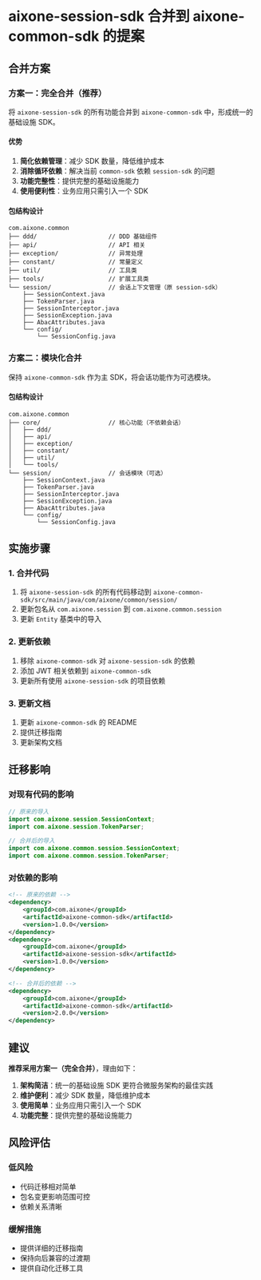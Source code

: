 # aixone-session-sdk 合并到 aixone-common-sdk 的提案

## 合并方案

### 方案一：完全合并（推荐）

将 `aixone-session-sdk` 的所有功能合并到 `aixone-common-sdk` 中，形成统一的基础设施 SDK。

#### 优势
1. **简化依赖管理**：减少 SDK 数量，降低维护成本
2. **消除循环依赖**：解决当前 `common-sdk` 依赖 `session-sdk` 的问题
3. **功能完整性**：提供完整的基础设施能力
4. **使用便利性**：业务应用只需引入一个 SDK

#### 包结构设计
```
com.aixone.common
├── ddd/                    // DDD 基础组件
├── api/                    // API 相关
├── exception/              // 异常处理
├── constant/               // 常量定义
├── util/                   // 工具类
├── tools/                  // 扩展工具类
└── session/                // 会话上下文管理（原 session-sdk）
    ├── SessionContext.java
    ├── TokenParser.java
    ├── SessionInterceptor.java
    ├── SessionException.java
    ├── AbacAttributes.java
    └── config/
        └── SessionConfig.java
```

### 方案二：模块化合并

保持 `aixone-common-sdk` 作为主 SDK，将会话功能作为可选模块。

#### 包结构设计
```
com.aixone.common
├── core/                   // 核心功能（不依赖会话）
│   ├── ddd/
│   ├── api/
│   ├── exception/
│   ├── constant/
│   ├── util/
│   └── tools/
└── session/                // 会话模块（可选）
    ├── SessionContext.java
    ├── TokenParser.java
    ├── SessionInterceptor.java
    ├── SessionException.java
    ├── AbacAttributes.java
    └── config/
        └── SessionConfig.java
```

## 实施步骤

### 1. 合并代码
1. 将 `aixone-session-sdk` 的所有代码移动到 `aixone-common-sdk/src/main/java/com/aixone/common/session/`
2. 更新包名从 `com.aixone.session` 到 `com.aixone.common.session`
3. 更新 `Entity` 基类中的导入

### 2. 更新依赖
1. 移除 `aixone-common-sdk` 对 `aixone-session-sdk` 的依赖
2. 添加 JWT 相关依赖到 `aixone-common-sdk`
3. 更新所有使用 `aixone-session-sdk` 的项目依赖

### 3. 更新文档
1. 更新 `aixone-common-sdk` 的 README
2. 提供迁移指南
3. 更新架构文档

## 迁移影响

### 对现有代码的影响
```java
// 原来的导入
import com.aixone.session.SessionContext;
import com.aixone.session.TokenParser;

// 合并后的导入
import com.aixone.common.session.SessionContext;
import com.aixone.common.session.TokenParser;
```

### 对依赖的影响
```xml
<!-- 原来的依赖 -->
<dependency>
    <groupId>com.aixone</groupId>
    <artifactId>aixone-common-sdk</artifactId>
    <version>1.0.0</version>
</dependency>
<dependency>
    <groupId>com.aixone</groupId>
    <artifactId>aixone-session-sdk</artifactId>
    <version>1.0.0</version>
</dependency>

<!-- 合并后的依赖 -->
<dependency>
    <groupId>com.aixone</groupId>
    <artifactId>aixone-common-sdk</artifactId>
    <version>2.0.0</version>
</dependency>
```

## 建议

**推荐采用方案一（完全合并）**，理由如下：

1. **架构简洁**：统一的基础设施 SDK 更符合微服务架构的最佳实践
2. **维护便利**：减少 SDK 数量，降低维护成本
3. **使用简单**：业务应用只需引入一个 SDK
4. **功能完整**：提供完整的基础设施能力

## 风险评估

### 低风险
- 代码迁移相对简单
- 包名变更影响范围可控
- 依赖关系清晰

### 缓解措施
- 提供详细的迁移指南
- 保持向后兼容的过渡期
- 提供自动化迁移工具
